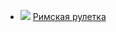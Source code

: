 * ![](/books/sf_history/Игорь%20Чубаха/Римская%20рулетка.jpg) [Римская рулетка](/books/sf_history/Игорь%20Чубаха/Римская%20рулетка)